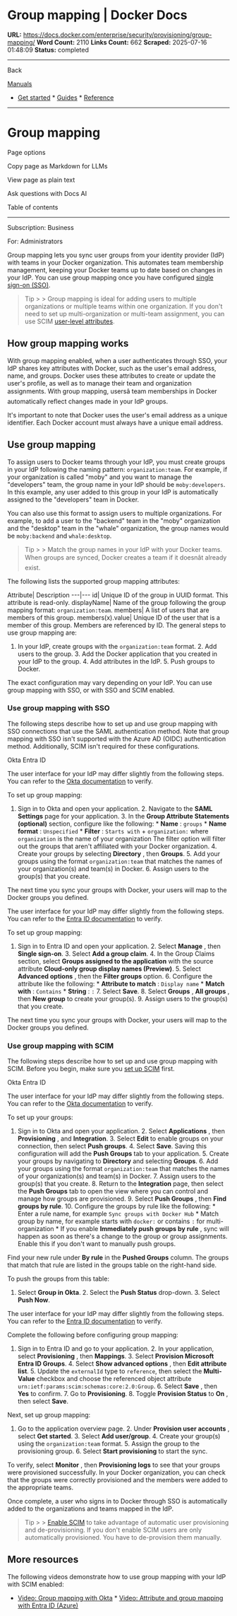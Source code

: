 # Group mapping | Docker Docs

**URL:** https://docs.docker.com/enterprise/security/provisioning/group-mapping/
**Word Count:** 2110
**Links Count:** 662
**Scraped:** 2025-07-16 01:48:09
**Status:** completed

---

Back

[Manuals](https://docs.docker.com/manuals/)

  * [Get started](https://docs.docker.com/get-started/)   * [Guides](https://docs.docker.com/guides/)   * [Reference](https://docs.docker.com/reference/)

* * *

# Group mapping

Page options

Copy page as Markdown for LLMs

View page as plain text

Ask questions with Docs AI

Table of contents

* * *

Subscription: Business

For: Administrators

Group mapping lets you sync user groups from your identity provider \(IdP\) with teams in your Docker organization. This automates team membership management, keeping your Docker teams up to date based on changes in your IdP. You can use group mapping once you have configured [single sign-on \(SSO\)](https://docs.docker.com/enterprise/security/single-sign-on/).

> Tip >  > Group mapping is ideal for adding users to multiple organizations or multiple teams within one organization. If you don't need to set up multi-organization or multi-team assignment, you can use SCIM [user-level attributes](https://docs.docker.com/enterprise/security/provisioning/scim/#set-up-role-mapping).

## How group mapping works

With group mapping enabled, when a user authenticates through SSO, your IdP shares key attributes with Docker, such as the user's email address, name, and groups. Docker uses these attributes to create or update the user's profile, as well as to manage their team and organization assignments. With group mapping, usersâ team memberships in Docker automatically reflect changes made in your IdP groups.

It's important to note that Docker uses the user's email address as a unique identifier. Each Docker account must always have a unique email address.

## Use group mapping

To assign users to Docker teams through your IdP, you must create groups in your IdP following the naming pattern: `organization:team`. For example, if your organization is called "moby" and you want to manage the "developers" team, the group name in your IdP should be `moby:developers`. In this example, any user added to this group in your IdP is automatically assigned to the "developers" team in Docker.

You can also use this format to assign users to multiple organizations. For example, to add a user to the "backend" team in the "moby" organization and the "desktop" team in the "whale" organization, the group names would be `moby:backend` and `whale:desktop`.

> Tip >  > Match the group names in your IdP with your Docker teams. When groups are synced, Docker creates a team if it doesnât already exist.

The following lists the supported group mapping attributes:

Attribute| Description   ---|---   id| Unique ID of the group in UUID format. This attribute is read-only.   displayName| Name of the group following the group mapping format: `organization:team`.   members| A list of users that are members of this group.   members\(x\).value| Unique ID of the user that is a member of this group. Members are referenced by ID.      The general steps to use group mapping are:

  1. In your IdP, create groups with the `organization:team` format.   2. Add users to the group.   3. Add the Docker application that you created in your IdP to the group.   4. Add attributes in the IdP.   5. Push groups to Docker.

The exact configuration may vary depending on your IdP. You can use group mapping with SSO, or with SSO and SCIM enabled.

### Use group mapping with SSO

The following steps describe how to set up and use group mapping with SSO connections that use the SAML authentication method. Note that group mapping with SSO isn't supported with the Azure AD \(OIDC\) authentication method. Additionally, SCIM isn't required for these configurations.

Okta  Entra ID

The user interface for your IdP may differ slightly from the following steps. You can refer to the [Okta documentation](https://help.okta.com/oie/en-us/content/topics/apps/define-group-attribute-statements.htm) to verify.

To set up group mapping:

  1. Sign in to Okta and open your application.   2. Navigate to the **SAML Settings** page for your application.   3. In the **Group Attribute Statements \(optional\)** section, configure like the following:      * **Name** : `groups`      * **Name format** : `Unspecified`      * **Filter** : `Starts with` \+ `organization:` where `organization` is the name of your organization The filter option will filter out the groups that aren't affiliated with your Docker organization.   4. Create your groups by selecting **Directory** , then **Groups**.   5. Add your groups using the format `organization:team` that matches the names of your organization\(s\) and team\(s\) in Docker.   6. Assign users to the group\(s\) that you create.

The next time you sync your groups with Docker, your users will map to the Docker groups you defined.

The user interface for your IdP may differ slightly from the following steps. You can refer to the [Entra ID documentation](https://learn.microsoft.com/en-us/azure/active-directory/app-provisioning/customize-application-attributes) to verify.

To set up group mapping:

  1. Sign in to Entra ID and open your application.   2. Select **Manage** , then **Single sign-on**.   3. Select **Add a group claim**.   4. In the Group Claims section, select **Groups assigned to the application** with the source attribute **Cloud-only group display names \(Preview\)**.   5. Select **Advanced options** , then the **Filter groups** option.   6. Configure the attribute like the following:      * **Attribute to match** : `Display name`      * **Match with** : `Contains`      * **String** : `:`   7. Select **Save**.   8. Select **Groups** , **All groups** , then **New group** to create your group\(s\).   9. Assign users to the group\(s\) that you create.

The next time you sync your groups with Docker, your users will map to the Docker groups you defined.

### Use group mapping with SCIM

The following steps describe how to set up and use group mapping with SCIM. Before you begin, make sure you [set up SCIM](https://docs.docker.com/enterprise/security/provisioning/scim/#enable-scim) first.

Okta  Entra ID

The user interface for your IdP may differ slightly from the following steps. You can refer to the [Okta documentation](https://help.okta.com/en-us/Content/Topics/users-groups-profiles/usgp-enable-group-push.htm) to verify.

To set up your groups:

  1. Sign in to Okta and open your application.   2. Select **Applications** , then **Provisioning** , and **Integration**.   3. Select **Edit** to enable groups on your connection, then select **Push groups**.   4. Select **Save**. Saving this configuration will add the **Push Groups** tab to your application.   5. Create your groups by navigating to **Directory** and selecting **Groups**.   6. Add your groups using the format `organization:team` that matches the names of your organization\(s\) and team\(s\) in Docker.   7. Assign users to the group\(s\) that you create.   8. Return to the **Integration** page, then select the **Push Groups** tab to open the view where you can control and manage how groups are provisioned.   9. Select **Push Groups** , then **Find groups by rule**.   10. Configure the groups by rule like the following:      * Enter a rule name, for example `Sync groups with Docker Hub`      * Match group by name, for example starts with `docker:` or contains `:` for multi-organization      * If you enable **Immediately push groups by rule** , sync will happen as soon as there's a change to the group or group assignments. Enable this if you don't want to manually push groups.

Find your new rule under **By rule** in the **Pushed Groups** column. The groups that match that rule are listed in the groups table on the right-hand side.

To push the groups from this table:

  1. Select **Group in Okta**.   2. Select the **Push Status** drop-down.   3. Select **Push Now**.

The user interface for your IdP may differ slightly from the following steps. You can refer to the [Entra ID documentation](https://learn.microsoft.com/en-us/azure/active-directory/app-provisioning/customize-application-attributes) to verify.

Complete the following before configuring group mapping:

  1. Sign in to Entra ID and go to your application.   2. In your application, select **Provisioning** , then **Mappings**.   3. Select **Provision Microsoft Entra ID Groups**.   4. Select **Show advanced options** , then **Edit attribute list**.   5. Update the `externalId` type to `reference`, then select the **Multi-Value** checkbox and choose the referenced object attribute `urn:ietf:params:scim:schemas:core:2.0:Group`.   6. Select **Save** , then **Yes** to confirm.   7. Go to **Provisioning**.   8. Toggle **Provision Status** to **On** , then select **Save**.

Next, set up group mapping:

  1. Go to the application overview page.   2. Under **Provision user accounts** , select **Get started**.   3. Select **Add user/group**.   4. Create your group\(s\) using the `organization:team` format.   5. Assign the group to the provisioning group.   6. Select **Start provisioning** to start the sync.

To verify, select **Monitor** , then **Provisioning logs** to see that your groups were provisioned successfully. In your Docker organization, you can check that the groups were correctly provisioned and the members were added to the appropriate teams.

Once complete, a user who signs in to Docker through SSO is automatically added to the organizations and teams mapped in the IdP.

> Tip >  > [Enable SCIM](https://docs.docker.com/enterprise/security/provisioning/scim/) to take advantage of automatic user provisioning and de-provisioning. If you don't enable SCIM users are only automatically provisioned. You have to de-provision them manually.

## More resources

The following videos demonstrate how to use group mapping with your IdP with SCIM enabled:

  * [Video: Group mapping with Okta](https://youtu.be/c56YECO4YP4?feature=shared&t=3023)   * [Video: Attribute and group mapping with Entra ID \(Azure\)](https://youtu.be/bGquA8qR9jU?feature=shared&t=2039)